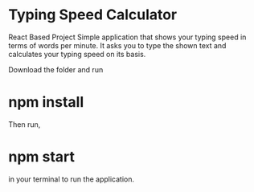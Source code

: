 # Typing Speed Calculator

React Based Project
Simple application that shows your typing speed in terms of words per minute. It asks you to type the 
shown text and calculates your typing speed on its basis.

Download the folder and run 
# npm install
Then run,
# npm start
in your terminal to run the application.
